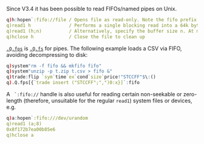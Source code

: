 Since V3.4 it has been possible to read FIFOs/named pipes on Unix.
```q
q)h:hopen`:fifo://file / Opens file as read-only. Note the fifo prefix
q)read1 h              / Performs a single blocking read into a 64k byte buffer. Returns empty byte vector on eof
q)read1 (h;n)          / Alternatively, specify the buffer size n. At most, n bytes will be read, perhaps fewer
q)hclose h             / Close the file to clean up
```
[`.Q.fps`](/ref/dotq/#qfps-streaming-algorithm "streaming algorithm") is [`.Q.fs`](/ref/dotq/#qfs-streaming-algorithm "streaming algorithm") for pipes. The following example loads a CSV via FIFO, avoiding decompressing to disk:
```q
q)system"rm -f fifo && mkfifo fifo"
q)system"unzip -p t.zip t.csv > fifo &"
q)trade:flip `sym`time`ex`cond`size`price!"STCCFF"$\:()
q).Q.fps[{`trade insert ("STCCFF";",")0:x}]`:fifo
```
A `` `:fifo://`` handle is also useful for reading certain non-seekable or zero-length (therefore, unsuitable for the regular `read1`) system files or devices, e.g.
```q
q)a:hopen`:fifo:///dev/urandom
q)read1 (a;8)
0x8f172b7ea00b85e6
q)hclose a
```